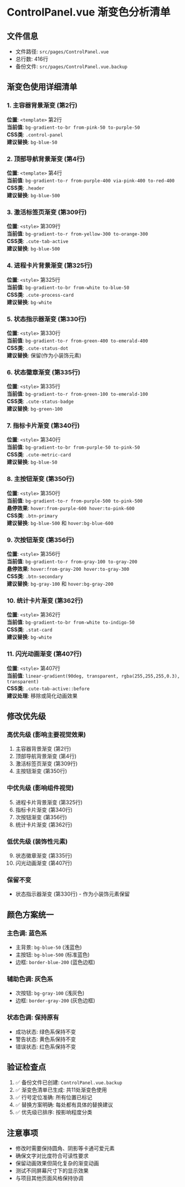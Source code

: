 # ControlPanel.vue 渐变色分析清单

## 文件信息
- 文件路径: `src/pages/ControlPanel.vue`
- 总行数: 416行
- 备份文件: `src/pages/ControlPanel.vue.backup`

## 渐变色使用详细清单

### 1. 主容器背景渐变 (第2行)
**位置**: `<template>` 第2行  
**当前值**: `bg-gradient-to-br from-pink-50 to-purple-50`  
**CSS类**: `.control-panel`  
**建议替换**: `bg-blue-50`

### 2. 顶部导航背景渐变 (第4行)
**位置**: `<template>` 第4行  
**当前值**: `bg-gradient-to-r from-purple-400 via-pink-400 to-red-400`  
**CSS类**: `.header`  
**建议替换**: `bg-blue-500`

### 3. 激活标签页渐变 (第309行)
**位置**: `<style>` 第309行  
**当前值**: `bg-gradient-to-r from-yellow-300 to-orange-300`  
**CSS类**: `.cute-tab-active`  
**建议替换**: `bg-blue-500`

### 4. 进程卡片背景渐变 (第325行)
**位置**: `<style>` 第325行  
**当前值**: `bg-gradient-to-br from-white to-blue-50`  
**CSS类**: `.cute-process-card`  
**建议替换**: `bg-white`

### 5. 状态指示器渐变 (第330行)
**位置**: `<style>` 第330行  
**当前值**: `bg-gradient-to-r from-green-400 to-emerald-400`  
**CSS类**: `.cute-status-dot`  
**建议替换**: 保留(作为小装饰元素)

### 6. 状态徽章渐变 (第335行)
**位置**: `<style>` 第335行  
**当前值**: `bg-gradient-to-r from-green-100 to-emerald-100`  
**CSS类**: `.cute-status-badge`  
**建议替换**: `bg-green-100`

### 7. 指标卡片渐变 (第340行)
**位置**: `<style>` 第340行  
**当前值**: `bg-gradient-to-br from-purple-50 to-pink-50`  
**CSS类**: `.cute-metric-card`  
**建议替换**: `bg-blue-50`

### 8. 主按钮渐变 (第350行)
**位置**: `<style>` 第350行  
**当前值**: `bg-gradient-to-r from-purple-500 to-pink-500`  
**悬停效果**: `hover:from-purple-600 hover:to-pink-600`  
**CSS类**: `.btn-primary`  
**建议替换**: `bg-blue-500` 和 `hover:bg-blue-600`

### 9. 次按钮渐变 (第356行)
**位置**: `<style>` 第356行  
**当前值**: `bg-gradient-to-r from-gray-100 to-gray-200`  
**悬停效果**: `hover:from-gray-200 hover:to-gray-300`  
**CSS类**: `.btn-secondary`  
**建议替换**: `bg-gray-100` 和 `hover:bg-gray-200`

### 10. 统计卡片渐变 (第362行)
**位置**: `<style>` 第362行  
**当前值**: `bg-gradient-to-br from-white to-indigo-50`  
**CSS类**: `.stat-card`  
**建议替换**: `bg-white`

### 11. 闪光动画渐变 (第407行)
**位置**: `<style>` 第407行  
**当前值**: `linear-gradient(90deg, transparent, rgba(255,255,255,0.3), transparent)`  
**CSS类**: `.cute-tab-active::before`  
**建议处理**: 移除或简化动画效果

## 修改优先级

### 高优先级 (影响主要视觉效果)
1. 主容器背景渐变 (第2行)
2. 顶部导航背景渐变 (第4行)
3. 激活标签页渐变 (第309行)
4. 主按钮渐变 (第350行)

### 中优先级 (影响组件视觉)
5. 进程卡片背景渐变 (第325行)
6. 指标卡片渐变 (第340行)
7. 次按钮渐变 (第356行)
8. 统计卡片渐变 (第362行)

### 低优先级 (装饰性元素)
9. 状态徽章渐变 (第335行)
10. 闪光动画渐变 (第407行)

### 保留不变
- 状态指示器渐变 (第330行) - 作为小装饰元素保留

## 颜色方案统一

### 主色调: 蓝色系
- 主背景: `bg-blue-50` (浅蓝色)
- 主按钮: `bg-blue-500` (标准蓝色)
- 边框: `border-blue-200` (蓝色边框)

### 辅助色调: 灰色系
- 次按钮: `bg-gray-100` (浅灰色)
- 边框: `border-gray-200` (灰色边框)

### 状态色调: 保持原有
- 成功状态: 绿色系保持不变
- 警告状态: 黄色系保持不变
- 错误状态: 红色系保持不变

## 验证检查点

1. ✅ 备份文件已创建: `ControlPanel.vue.backup`
2. ✅ 渐变色清单已生成: 共11处渐变色使用
3. ✅ 行号定位准确: 所有位置已标记
4. ✅ 替换方案明确: 每处都有具体的替换建议
5. ✅ 优先级已排序: 按影响程度分类

## 注意事项

- 修改时需要保持圆角、阴影等卡通可爱元素
- 确保文字对比度符合可读性要求
- 保留动画效果但简化复杂的渐变动画
- 测试不同屏幕尺寸下的显示效果
- 与项目其他页面风格保持协调